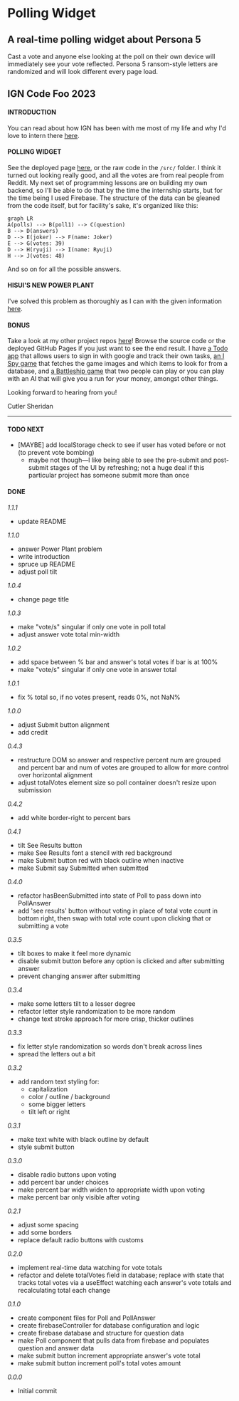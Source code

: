 # Polling Widget

## A real-time polling widget about Persona 5

Cast a vote and anyone else looking at the poll on their own device will immediately see your vote reflected. Persona 5 ransom-style letters are randomized and will look different every page load.

## IGN Code Foo 2023

#### INTRODUCTION

You can read about how IGN has been with me most of my life and why I'd love to intern there [here](https://github.com/CutlerSheridan/polling-widget/blob/main/question-responses/introduction.md).

#### POLLING WIDGET

See the deployed page [here](https://cutlersheridan.github.io/polling-widget), or the raw code in the `/src/` folder. I think it turned out looking really good, and all the votes are from real people from Reddit. My next set of programming lessons are on building my own backend, so I'll be able to do that by the time the internship starts, but for the time being I used Firebase. The structure of the data can be gleaned from the code itself, but for facility's sake, it's organized like this:

```mermaid
graph LR
A(polls) --> B(poll1) --> C(question)
B --> D(answers)
D --> E(joker) --> F(name: Joker)
E --> G(votes: 39)
D --> H(ryuji) --> I(name: Ryuji)
H --> J(votes: 48)
```

And so on for all the possible answers.

#### HISUI'S NEW POWER PLANT

I've solved this problem as thoroughly as I can with the given information [here](https://github.com/CutlerSheridan/polling-widget/blob/main/question-responses/powerPlant.md).

#### BONUS

Take a look at my other project repos [here](https://github.com/cutlersheridan)! Browse the source code or the deployed GitHub Pages if you just want to see the end result. I have [a Todo app](https://cutlersheridan.github.io/todo/) that allows users to sign in with google and track their own tasks, [an I Spy game](https://cutlersheridan.github.io/i-spy/) that fetches the game images and which items to look for from a database, and [a Battleship game](https://cutlersheridan.github.io/battleship/) that two people can play or you can play with an AI that will give you a run for your money, amongst other things.

Looking forward to hearing from you!

Cutler Sheridan

---

#### TODO NEXT

- [MAYBE] add localStorage check to see if user has voted before or not (to prevent vote bombing)
  - maybe not though—I like being able to see the pre-submit and post-submit stages of the UI by refreshing; not a huge deal if this particular project has someone submit more than once

#### DONE

_1.1.1_

- update README

_1.1.0_

- answer Power Plant problem
- write introduction
- spruce up README
- adjust poll tilt

_1.0.4_

- change page title

_1.0.3_

- make "vote/s" singular if only one vote in poll total
- adjust answer vote total min-width

_1.0.2_

- add space between % bar and answer's total votes if bar is at 100%
- make "vote/s" singular if only one vote in answer total

_1.0.1_

- fix % total so, if no votes present, reads 0%, not NaN%

_1.0.0_

- adjust Submit button alignment
- add credit

_0.4.3_

- restructure DOM so answer and respective percent num are grouped and percent bar and num of votes are grouped to allow for more control over horizontal alignment
- adjust totalVotes element size so poll container doesn't resize upon submission

_0.4.2_

- add white border-right to percent bars

_0.4.1_

- tilt See Results button
- make See Results font a stencil with red background
- make Submit button red with black outline when inactive
- make Submit say Submitted when submitted

_0.4.0_

- refactor hasBeenSubmitted into state of Poll to pass down into PollAnswer
- add 'see results' button without voting in place of total vote count in bottom right, then swap with total vote count upon clicking that or submitting a vote

_0.3.5_

- tilt boxes to make it feel more dynamic
- disable submit button before any option is clicked and after submitting answer
- prevent changing answer after submitting

_0.3.4_

- make some letters tilt to a lesser degree
- refactor letter style randomization to be more random
- change text stroke approach for more crisp, thicker outlines

_0.3.3_

- fix letter style randomization so words don't break across lines
- spread the letters out a bit

_0.3.2_

- add random text styling for:
  - capitalization
  - color / outline / background
  - some bigger letters
  - tilt left or right

_0.3.1_

- make text white with black outline by default
- style submit button

_0.3.0_

- disable radio buttons upon voting
- add percent bar under choices
- make percent bar width widen to appropriate width upon voting
- make percent bar only visible after voting

_0.2.1_

- adjust some spacing
- add some borders
- replace default radio buttons with customs

_0.2.0_

- implement real-time data watching for vote totals
- refactor and delete totalVotes field in database; replace with state that tracks total votes via a useEffect watching each answer's vote totals and recalculating total each change

_0.1.0_

- create component files for Poll and PollAnswer
- create firebaseController for database configuration and logic
- create firebase database and structure for question data
- make Poll component that pulls data from firebase and populates question and answer data
- make submit button increment appropriate answer's vote total
- make submit button increment poll's total votes amount

_0.0.0_

- Initial commit
